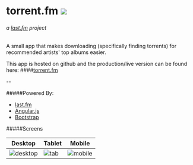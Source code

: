 torrent.fm [![](http://img.shields.io/badge/version-1.1.1-red.svg)](https://github.com/himynameisdave/torrent.fm/releases/tag/v1.1.1)
==========


###### a [last.fm](http://last.fm) project 



A small app that makes downloading (specifically finding torrents) for recommended artists' top albums easier. 

This app is hosted on github and the production/live version can be found here:
####[torrent.fm](http://himynameisdave.github.io/torrent.fm)

--

#####Powered By:

- [last.fm](http://last.fm)
- [Angular.js](http://angularjs.org)
- [Bootstrap](http://getbootstrap.com)

#####Screens

Desktop | Tablet |Mobile
--- | --- | ---
![desktop](http://i.imgur.com/2pR9SbZ.png) | ![tab](http://i.imgur.com/KfJkgTj.png)  | ![mobile](http://i.imgur.com/uveZSZ6.png)
